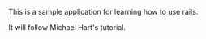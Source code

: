 This is a sample application for learning how to use rails.

It will follow Michael Hart's tutorial.